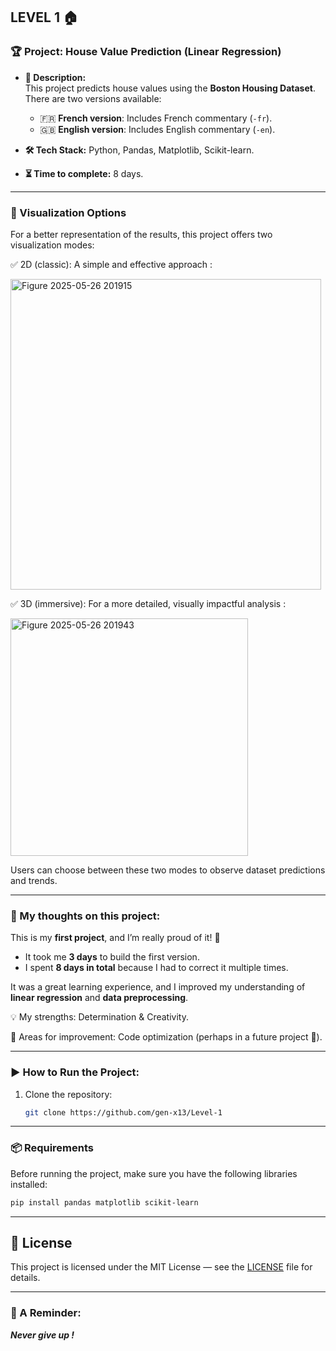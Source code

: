 ## LEVEL 1 🏠

### **🏆 Project: House Value Prediction (Linear Regression)**

- **📌 Description:**  
  This project predicts house values using the **Boston Housing Dataset**.  
  There are two versions available:  
  - 🇫🇷 **French version**: Includes French commentary (`-fr`).  
  - 🇬🇧 **English version**: Includes English commentary (`-en`).  

- **🛠 Tech Stack:** Python, Pandas, Matplotlib, Scikit-learn.  
- **⏳ Time to complete:** 8 days.  

---

### **🎨 Visualization Options**
For a better representation of the results, this project offers two visualization modes:

✅ 2D (classic): A simple and effective approach :

<img width="497" alt="Figure 2025-05-26 201915" src="https://github.com/user-attachments/assets/b42d31bf-a945-4972-acfe-56b8a7260f9c" />


✅ 3D (immersive): For a more detailed, visually impactful analysis :

<img width="380" alt="Figure 2025-05-26 201943" src="https://github.com/user-attachments/assets/b7180c62-6b93-41c1-8e0e-459213aade87" />

Users can choose between these two modes to observe dataset predictions and trends.

---

### **💭 My thoughts on this project:**  
This is my **first project**, and I’m really proud of it! 🎉  
- It took me **3 days** to build the first version.  
- I spent **8 days in total** because I had to correct it multiple times.  

It was a great learning experience, and I improved my understanding of **linear regression** and **data preprocessing**.

💡 My strengths: Determination & Creativity.

🚀 Areas for improvement: Code optimization (perhaps in a future project 👀).

---

### **▶️ How to Run the Project:**  
1. Clone the repository:  
   ```bash
   git clone https://github.com/gen-x13/Level-1
   ```
---

### **📦 Requirements**  
Before running the project, make sure you have the following libraries installed:  
```bash
pip install pandas matplotlib scikit-learn
```
---

## 📝 License

This project is licensed under the MIT License — see the [LICENSE](./LICENSE) file for details.

---

### **💜 A Reminder:**

***Never give up !***
